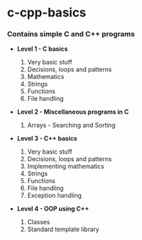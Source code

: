 # c-cpp-basics

### Contains simple C and C++ programs

* **Level 1 - C basics**
	1. Very basic stuff
	2. Decisions, loops and patterns
	3. Mathematics
	4. Strings
	5. Functions
	6. File handling

* **Level 2 - Miscellaneous programs in C**
	1. Arrays - Searching and Sorting

* **Level 3 - C++ basics**
	1. Very basic stuff
	2. Decisions, loops and patterns
	3. Implementing mathematics
	4. Strings
	5. Functions
	6. File handling
	7. Exception handling

* **Level 4 - OOP using C++**
	1. Classes
	2. Standard template library
